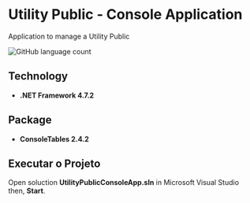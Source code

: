 # Utility Public - Console Application


Application to manage a Utility Public 

![GitHub language count](https://img.shields.io/github/languages/count/vicentejrlive/utility-public-management)

## Technology

- **.NET Framework 4.7.2**

## Package

- **ConsoleTables 2.4.2**

## Executar o Projeto

Open soluction **UtilityPublicConsoleApp.sln** in Microsoft Visual Studio then, **Start**.
